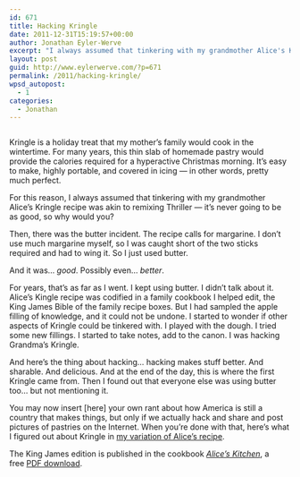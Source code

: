 ```yaml
---
id: 671
title: Hacking Kringle
date: 2011-12-31T15:19:57+00:00
author: Jonathan Eyler-Werve
excerpt: "I always assumed that tinkering with my grandmother Alice's Kringle recipe was akin to remixing Thriller -- it's never going to be as good, so why would you?"
layout: post
guid: http://www.eylerwerve.com/?p=671
permalink: /2011/hacking-kringle/
wpsd_autopost:
  - 1
categories:
  - Jonathan
---
```

<p style="text-align: center;">
  <img class="wp-image-693 aligncenter" title="blog-kingle-2" src="http://www.eylerwerve.com/wp-content/uploads/2011/12/blog-kingle-21-1024x612.jpg" alt=""  srcset="http://www.eylerwerve.com/wp-content/uploads/2011/12/blog-kingle-21-300x179.jpg 300w, http://www.eylerwerve.com/wp-content/uploads/2011/12/blog-kingle-21-1024x612.jpg 1024w, http://www.eylerwerve.com/wp-content/uploads/2011/12/blog-kingle-21-226x135.jpg 226w, http://www.eylerwerve.com/wp-content/uploads/2011/12/blog-kingle-21.jpg 1280w" />
</p>

Kringle is a holiday treat that my mother&#8217;s family would cook in the wintertime. For many years, this thin slab of homemade pastry would provide the calories required for a hyperactive Christmas morning. It&#8217;s easy to make, highly portable, and covered in icing &#8212; in other words, pretty much perfect.

For this reason, I always assumed that tinkering with my grandmother Alice&#8217;s Kringle recipe was akin to remixing Thriller &#8212; it&#8217;s never going to be as good, so why would you?

Then, there was the butter incident. The recipe calls for margarine. I don&#8217;t use much margarine myself, so I was caught short of the two sticks required and had to wing it. So I just used butter.

And it was… _good_. Possibly even… _better_.

For years, that&#8217;s as far as I went. I kept using butter. I didn&#8217;t talk about it. Alice&#8217;s Kingle recipe was codified in a family cookbook I helped edit, the King James Bible of the family recipe boxes. But I had sampled the apple filling of knowledge, and it could not be undone. I started to wonder if other aspects of Kringle could be tinkered with. I played with the dough. I tried some new fillings. I started to take notes, add to the canon. I was hacking Grandma&#8217;s Kringle.

And here&#8217;s the thing about hacking… hacking makes stuff better. And sharable. And delicious. And at the end of the day, this is where the first Kringle came from. Then I found out that everyone else was using butter too&#8230; but not mentioning it.

You may now insert [here] your own rant about how America is still a country that makes things, but only if we actually hack and share and post pictures of pastries on the Internet. When you&#8217;re done with that, here&#8217;s what I figured out about Kringle in [my variation of Alice&#8217;s recipe](http://www.eylerwerve.com/2011/kringle-2-0/).

The King James edition is published in the cookbook _[Alice&#8217;s Kitchen](http://www.lulu.com/product/paperback/alices-kitchen/1460663?productTrackingContext=search_results/search_shelf/center/3)_, a free [PDF download](http://www.lulu.com/items/volume_71/11554000/11554334/1/print/1071718_alice_v14.pdf).